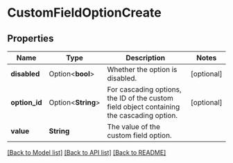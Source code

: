 # CustomFieldOptionCreate

## Properties

Name | Type | Description | Notes
------------ | ------------- | ------------- | -------------
**disabled** | Option<**bool**> | Whether the option is disabled. | [optional]
**option_id** | Option<**String**> | For cascading options, the ID of the custom field object containing the cascading option. | [optional]
**value** | **String** | The value of the custom field option. | 

[[Back to Model list]](../README.md#documentation-for-models) [[Back to API list]](../README.md#documentation-for-api-endpoints) [[Back to README]](../README.md)


